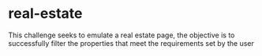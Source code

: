 # real-estate
This challenge seeks to emulate a real estate page, the objective is to successfully filter the properties that meet the requirements set by the user